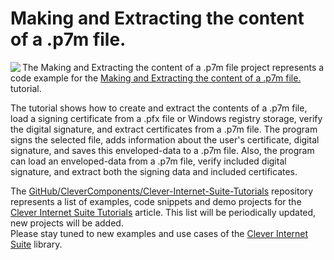 # Making and Extracting the content of a .p7m file.

<img align="left" src="MakingAndExtracting-Social.jpg"/>

The Making and Extracting the content of a .p7m file project represents a code example for the [Making and Extracting the content of a .p7m file.](https://www.clevercomponents.com/portal/kb/a64/e-mail-replying-forwarding.aspx) tutorial.   

The tutorial shows how to create and extract the contents of a .p7m file, load a signing certificate from a .pfx file or Windows registry storage, verify the digital signature, and extract certificates from a .p7m file. The program signs the selected file, adds information about the user's certificate, digital signature, and saves this enveloped-data to a .p7m file. Also, the program can load an enveloped-data from a .p7m file, verify included digital signature, and extract both the signing data and included certificates.

The [GitHub/CleverComponents/Clever-Internet-Suite-Tutorials](https://github.com/CleverComponents/Clever-Internet-Suite-Tutorials) repository represents a list of examples, code snippets and demo projects for the [Clever Internet Suite Tutorials](https://www.clevercomponents.com/articles/article035/) article. This list will be periodically updated, new projects will be added.   
Please stay tuned to new examples and use cases of the [Clever Internet Suite](https://www.clevercomponents.com/products/inetsuite/) library.

